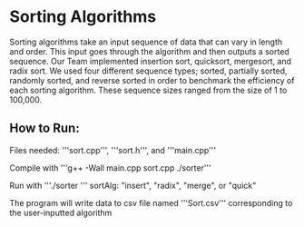 # Sorting Algorithms

Sorting algorithms take an input sequence of data that can vary in length and order. This input goes through the algorithm and then outputs a sorted sequence. Our Team implemented insertion sort, quicksort, mergesort, and radix sort. We used four different sequence types; sorted, partially sorted, randomly sorted, and reverse sorted in order to benchmark the efficiency of each sorting algorithm. These sequence sizes ranged from the size of 1 to 100,000. 

## How to Run:

Files needed: '''sort.cpp''', '''sort.h''', and '''main.cpp'''

Compile with '''g++ -Wall main.cpp sort.cpp ./sorter'''

Run with '''./sorter <sortAlg>'''
  sortAlg: "insert", "radix", "merge", or "quick"

The program will write data to csv file named '''<sortAlg>Sort.csv''' corresponding to the user-inputted algorithm  



